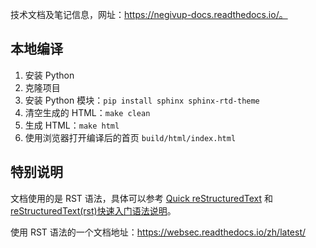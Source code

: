 技术文档及笔记信息，网址：https://negivup-docs.readthedocs.io/。

## 本地编译

1. 安装 Python
1. 克隆项目
1. 安装 Python 模块：`pip install sphinx sphinx-rtd-theme`
1. 清空生成的 HTML：`make clean`
1. 生成 HTML：`make html`
1. 使用浏览器打开编译后的首页 `build/html/index.html`

## 特别说明

文档使用的是 RST 语法，具体可以参考 [Quick reStructuredText](https://docutils.sourceforge.io/docs/user/rst/quickref.html) 和 [reStructuredText(rst)快速入门语法说明](https://www.jianshu.com/p/1885d5570b37)。

使用 RST 语法的一个文档地址：https://websec.readthedocs.io/zh/latest/
